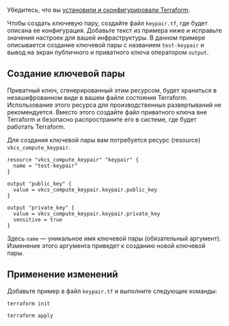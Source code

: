 <warn>

Убедитесь, что вы [установили и сконфигурировали Terraform](../../../quick-start).

</warn>

Чтобы создать ключевую пару, создайте файл `keypair.tf`, где будет описана ее конфигурация. Добавьте текст из примера ниже и исправьте значения настроек для вашей инфраструктуры. В данном примере описывается создание ключевой пары с названием `test-keypair` и вывод на экран публичного и приватного ключа оператором `output`.

## Создание ключевой пары

<warn>

Приватный ключ, сгенерированный этим ресурсом, будет храниться в незашифрованном виде в вашем файле состояния Terraform. Использование этого ресурса для производственных развертываний не рекомендуется. Вместо этого создайте файл приватного ключа вне Terraform и безопасно распространите его в системе, где будет работать Terraform.

</warn>

Для создания ключевой пары вам потребуется ресурс (resource) `vkcs_compute_keypair`.

```hcl
resource "vkcs_compute_keypair" "keypair" {
  name = "test-keypair"
}

output "public_key" {
  value = vkcs_compute_keypair.keypair.public_key
}

output "private_key" {
  value = vkcs_compute_keypair.keypair.private_key
  sensitive = true
}
```

Здесь `name` — уникальное имя ключевой пары (обязательный аргумент). Изменение этого аргумента приведет к созданию новой ключевой пары.

## Применение изменений

Добавьте пример в файл `keypair.tf` и выполните следующие команды:

```console
terraform init
```
```console
terraform apply
```
